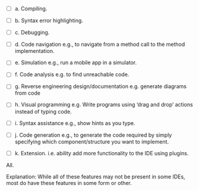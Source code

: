 <panel header=":lock::key: Which one of these is not a feature available in IDEs?">
<question>

- [ ] a. Compiling.
- [ ] b. Syntax error highlighting.
- [ ] c. Debugging.
- [ ] d. Code navigation e.g., to navigate from a method call to the method implementation.
- [ ] e. Simulation e.g., run a mobile app in a simulator.
- [ ] f. Code analysis e.g. to find unreachable code.
- [ ] g. Reverse engineering design/documentation e.g. generate diagrams from code
- [ ] h. Visual programming e.g. Write programs using ‘drag and drop’ actions instead of typing code.
- [ ] i. Syntax assistance e.g., show hints as you type.
- [ ] j. Code generation e.g., to generate the code required by simply specifying which component/structure you want to implement.
- [ ] k. Extension. i.e. ability add more functionality to the IDE using plugins.


<div slot="answer">

All.

Explanation: While all of these features may not be present in some IDEs, most do have these features in some form or other.

</div>
</question>
</panel>
